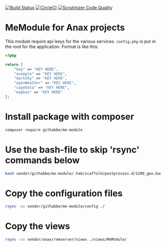 [![Build Status](https://travis-ci.org/gitHabbe/me-module.svg?branch=master)](https://travis-ci.org/gitHabbe/me-module)
[![CircleCI](https://circleci.com/gh/gitHabbe/me-module.svg?style=svg)](https://circleci.com/gh/gitHabbe/me-module)
[![Scrutinizer Code Quality](https://scrutinizer-ci.com/g/gitHabbe/me-module/badges/quality-score.png?b=master)](https://scrutinizer-ci.com/g/gitHabbe/me-module/?branch=master)

MeModule for Anax projects
==================================

This module require api-keys for the various services.
`config.php` is put in the root for the application.
Format is like this:

```php
<?php

return [
    "key" => "KEY HERE",
    "example" => "KEY HERE",
    "darkSky" => "KEY HERE",
    "openWeather" => "KEY HERE",
    "cageData" => "KEY HERE",
    "mapbox" => "KEY HERE"
];
```


# Install package with composer
```bash
composer require githabbe/me-module
```

# Use the bash-file to skip 'rsync' commands below
```bash
bash vendor/githabbe/me-module/.hab/scaffold/postprocess.d/1200_geo.bash
```

# Copy the configuration files
```bash
rsync -av vendor/githabbe/me-module/config ./
```

# Copy the views
```bash
rsync -av vendor/anax/remserver/views ./views/MeModule/
```